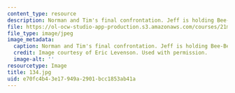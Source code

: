 ```yaml
---
content_type: resource
description: Norman and Tim's final confrontation. Jeff is holding Bee-Bee's body.
file: https://ol-ocw-studio-app-production.s3.amazonaws.com/courses/21m-873-theater-arts-topics-suburbia-january-iap-2008/e70fc4b43e17949a2901bcc1853ab41a_134.jpg
file_type: image/jpeg
image_metadata:
  caption: Norman and Tim's final confrontation. Jeff is holding Bee-Bee's body.
  credit: Image courtesy of Eric Levenson. Used with permission.
  image-alt: ''
resourcetype: Image
title: 134.jpg
uid: e70fc4b4-3e17-949a-2901-bcc1853ab41a
---
```

